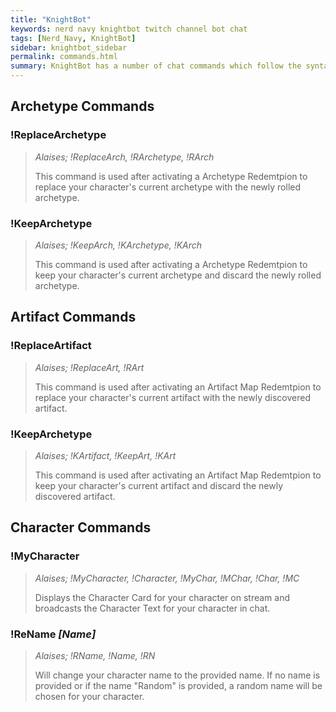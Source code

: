 ```yaml
---
title: "KnightBot"
keywords: nerd navy knightbot twitch channel bot chat
tags: [Nerd_Navy, KnightBot]
sidebar: knightbot_sidebar
permalink: commands.html
summary: KnightBot has a number of chat commands which follow the syntax '!Command [Parameters]'. Commands are not case sensetive and do not cost channel points to use.
---
```


## Archetype Commands

### !ReplaceArchetype
> _Alaises; !ReplaceArch, !RArchetype, !RArch_
> 
> This command is used after activating a Archetype Redemtpion to replace your character's current archetype with the newly rolled archetype. 

### !KeepArchetype
> _Alaises; !KeepArch, !KArchetype, !KArch_
> 
> This command is used after activating a Archetype Redemtpion to keep your character's current archetype and discard the newly rolled archetype. 

## Artifact Commands

### !ReplaceArtifact
> _Alaises; !ReplaceArt, !RArt_
>
> This command is used after activating an Artifact Map Redemtpion to replace your character's current artifact with the newly discovered artifact. 

### !KeepArchetype
> _Alaises; !KArtifact, !KeepArt, !KArt_
>
> This command is used after activating an Artifact Map Redemtpion to keep your character's current artifact and discard the newly discovered artifact. 

## Character Commands

### !MyCharacter
> _Alaises; !MyCharacter, !Character, !MyChar, !MChar, !Char, !MC_
>
> Displays the Character Card for your character on stream and broadcasts the Character Text for your character in chat.

### !ReName _[Name]_
> _Alaises; !RName, !Name, !RN_
>
> Will change your character name to the provided name. If no name is provided or if the name "Random" is provided, a random name will be chosen for your character.